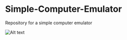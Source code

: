 # Simple-Computer-Emulator
Repository for a simple computer emulator

![Alt text](/MainScreen.jpg?raw=true "Optional Title")

